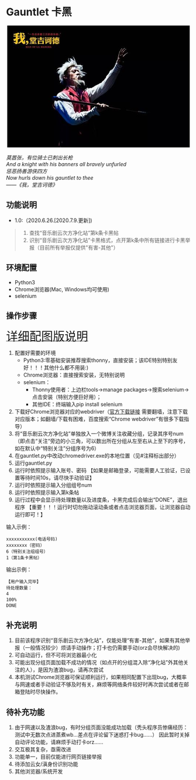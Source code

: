 # Gauntlet 卡黑
<div align=center><img width="499" height="332" src="https://github.com/AllForClouds/Gauntlet/blob/master/Gauntlet.jpg"/></div>
 
*莫嚣张，有位骑士已刺出长枪*  
*And a knight with his banners all bravely unfurled*  
*惩恶扬善游侠四方*  
*Now hurls down his gauntlet to thee*  
*——《我，堂吉诃德》*

## 功能说明  

* 1.0:（2020.6.26.\[2020.7.9.更新\])  
>1. 查找“音乐剧云次方净化站”第k条卡黑帖 
>2. 识别“音乐剧云次方净化站”卡黑格式，点开第k条中所有链接进行卡黑举报（目前所有举报仅提供"有害-其他"）

## 环境配置
* Python3
* Chrome浏览器(Mac, Windows均可使用)
* selenium  

## 操作步骤
[<font size=6>详细配图版说明 </font>](https://github.com/AllForClouds/Gauntlet/blob/master/direction.md)
1. 配置好需要的环境  
   - Python3:零基础安装推荐搜索thonny，直接安装；该IDE特别特别友好！！！其他什么都不用装:)  
   - Chrome浏览器：直接搜索安装，无特别说明  
   - selenium：
     - Thonny使用者：上边栏tools->manage packages->搜索selenium->点击安装（特别方便巨好用）；
     - 其他IDE：终端输入pip install selenium
2. 下载好Chrome浏览器对应的webdriver（[官方下载链接](https://sites.google.com/a/chromium.org/chromedriver/home) 需要翻墙，注意下载对应版本；如翻墙/下载有困难，百度搜索“Chrome webdriver”有很多下载指导）
3. 将“音乐剧云次方净化站”单独放入一个微博关注收藏分组，记录其序号num（即点击“关注“旁边的小三角，可以数出所在分组从左至右从上至下的序号，如在默认中“特别关注”分组序号为6）
4. 在gauntlet.py中改动chromedriver.exe的本地位置（见#注释标出部分）
5. 运行gauntlet.py
6. 运行时依照提示输入账号、密码
   【如果是邮箱登录，可能需要人工验证，已设置等待时间10s，请尽快手动验证】
7. 运行时依照提示输入分组组号num
8. 运行时依照提示输入第k条帖
9. 运行过程中会显示待处理数量以及进度条，卡黑完成后会输出“DONE”，退出程序
【重要！！！运行时切勿拖动滚动条或者点击浏览器页面，让浏览器自动运行即可！】
    
输入示例：
```
xxxxxxxxxxx(电话号码)
xxxxxxxx（密码）
6（特别关注组组号）
1（第1条卡黑帖）
```
输出示例：
```
【用户输入完毕】
待处理数量：
4
100%
DONE
```
## 补充说明
1. 目前该程序识别“音乐剧云次方净化站”，仅能处理“有害-其他”，如果有其他举报（一般情况较少）烦请手动操作；打卡也仍需要手动(orz会尽快解决的)
2. 可自动运行，但不可将浏览器最小化
3. 可能出现分组页面加载不成功的情况（如点开的分组混入除“净化站”外其他关注的人），是因为渣浪bug，请再次尝试
4. 本机测试Chrome浏览器可保证顺利运行，如果相同配置下出现bug，大概率与网速或者手动验证不够及时有关，麻烦等网络条件较好时再次尝试或者在邮箱登陆时尽快操作。  

## 待补充功能
1. 由于网速以及渣浪bug，有时分组页面没能成功加载（秃头程序员惨痛经历：测试中无数次点进蒸煮wb…差点在评论留下迷惑打卡bug……） 因此暂时关掉自动评论功能，请麻烦手动打卡orz…… 
2. 交互极其复杂，亟需改进
3. 功能单一，目前仅能进行网页链接举报
4. 待添加云女/滇身份识别功能
5. 其他浏览器/系统开发

